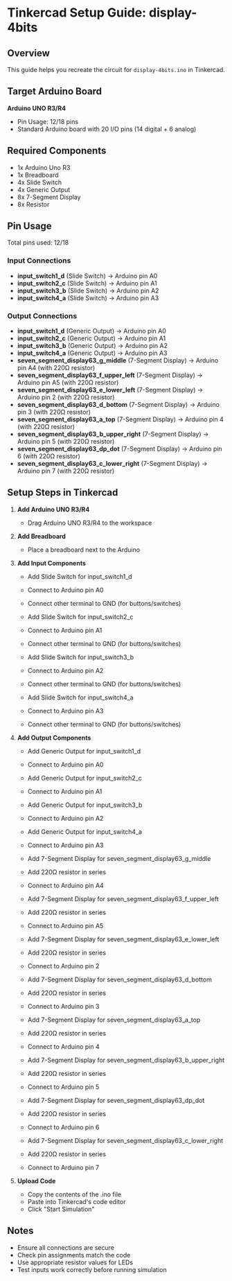 # Tinkercad Setup Guide: display-4bits

## Overview
This guide helps you recreate the circuit for `display-4bits.ino` in Tinkercad.

## Target Arduino Board
**Arduino UNO R3/R4**
- Pin Usage: 12/18 pins
- Standard Arduino board with 20 I/O pins (14 digital + 6 analog)

## Required Components
- 1x Arduino Uno R3
- 1x Breadboard
- 4x Slide Switch
- 4x Generic Output
- 8x 7-Segment Display
- 8x Resistor

## Pin Usage
Total pins used: 12/18

### Input Connections
- **input_switch1_d** (Slide Switch) → Arduino pin A0
- **input_switch2_c** (Slide Switch) → Arduino pin A1
- **input_switch3_b** (Slide Switch) → Arduino pin A2
- **input_switch4_a** (Slide Switch) → Arduino pin A3

### Output Connections
- **input_switch1_d** (Generic Output) → Arduino pin A0
- **input_switch2_c** (Generic Output) → Arduino pin A1
- **input_switch3_b** (Generic Output) → Arduino pin A2
- **input_switch4_a** (Generic Output) → Arduino pin A3
- **seven_segment_display63_g_middle** (7-Segment Display) → Arduino pin A4 (with 220Ω resistor)
- **seven_segment_display63_f_upper_left** (7-Segment Display) → Arduino pin A5 (with 220Ω resistor)
- **seven_segment_display63_e_lower_left** (7-Segment Display) → Arduino pin 2 (with 220Ω resistor)
- **seven_segment_display63_d_bottom** (7-Segment Display) → Arduino pin 3 (with 220Ω resistor)
- **seven_segment_display63_a_top** (7-Segment Display) → Arduino pin 4 (with 220Ω resistor)
- **seven_segment_display63_b_upper_right** (7-Segment Display) → Arduino pin 5 (with 220Ω resistor)
- **seven_segment_display63_dp_dot** (7-Segment Display) → Arduino pin 6 (with 220Ω resistor)
- **seven_segment_display63_c_lower_right** (7-Segment Display) → Arduino pin 7 (with 220Ω resistor)

## Setup Steps in Tinkercad

1. **Add Arduino UNO R3/R4**
   - Drag Arduino UNO R3/R4 to the workspace

2. **Add Breadboard**
   - Place a breadboard next to the Arduino

3. **Add Input Components**
   - Add Slide Switch for input_switch1_d
   - Connect to Arduino pin A0
   - Connect other terminal to GND (for buttons/switches)

   - Add Slide Switch for input_switch2_c
   - Connect to Arduino pin A1
   - Connect other terminal to GND (for buttons/switches)

   - Add Slide Switch for input_switch3_b
   - Connect to Arduino pin A2
   - Connect other terminal to GND (for buttons/switches)

   - Add Slide Switch for input_switch4_a
   - Connect to Arduino pin A3
   - Connect other terminal to GND (for buttons/switches)

4. **Add Output Components**
   - Add Generic Output for input_switch1_d
   - Connect to Arduino pin A0

   - Add Generic Output for input_switch2_c
   - Connect to Arduino pin A1

   - Add Generic Output for input_switch3_b
   - Connect to Arduino pin A2

   - Add Generic Output for input_switch4_a
   - Connect to Arduino pin A3

   - Add 7-Segment Display for seven_segment_display63_g_middle
   - Add 220Ω resistor in series
   - Connect to Arduino pin A4

   - Add 7-Segment Display for seven_segment_display63_f_upper_left
   - Add 220Ω resistor in series
   - Connect to Arduino pin A5

   - Add 7-Segment Display for seven_segment_display63_e_lower_left
   - Add 220Ω resistor in series
   - Connect to Arduino pin 2

   - Add 7-Segment Display for seven_segment_display63_d_bottom
   - Add 220Ω resistor in series
   - Connect to Arduino pin 3

   - Add 7-Segment Display for seven_segment_display63_a_top
   - Add 220Ω resistor in series
   - Connect to Arduino pin 4

   - Add 7-Segment Display for seven_segment_display63_b_upper_right
   - Add 220Ω resistor in series
   - Connect to Arduino pin 5

   - Add 7-Segment Display for seven_segment_display63_dp_dot
   - Add 220Ω resistor in series
   - Connect to Arduino pin 6

   - Add 7-Segment Display for seven_segment_display63_c_lower_right
   - Add 220Ω resistor in series
   - Connect to Arduino pin 7

5. **Upload Code**
   - Copy the contents of the .ino file
   - Paste into Tinkercad's code editor
   - Click "Start Simulation"

## Notes
- Ensure all connections are secure
- Check pin assignments match the code
- Use appropriate resistor values for LEDs
- Test inputs work correctly before running simulation
